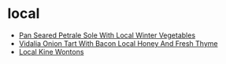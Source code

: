 # local

 * [Pan Seared Petrale Sole With Local Winter Vegetables](../../index/p/pan-seared-petrale-sole-with-local-winter-vegetables-235808.json)
 * [Vidalia Onion Tart With Bacon Local Honey And Fresh Thyme](../../index/v/vidalia-onion-tart-with-bacon-local-honey-and-fresh-thyme-354950.json)
 * [Local Kine Wontons](../../index/l/local-kine-wontons.json)
